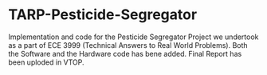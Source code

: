 # TARP-Pesticide-Segregator

Implementation and code for the Pesticide Segregator Project we undertook as a part of ECE 3999 (Technical Answers to Real World Problems). Both the Software and the Hardware code has bene added. Final Report has been uploded in VTOP.

